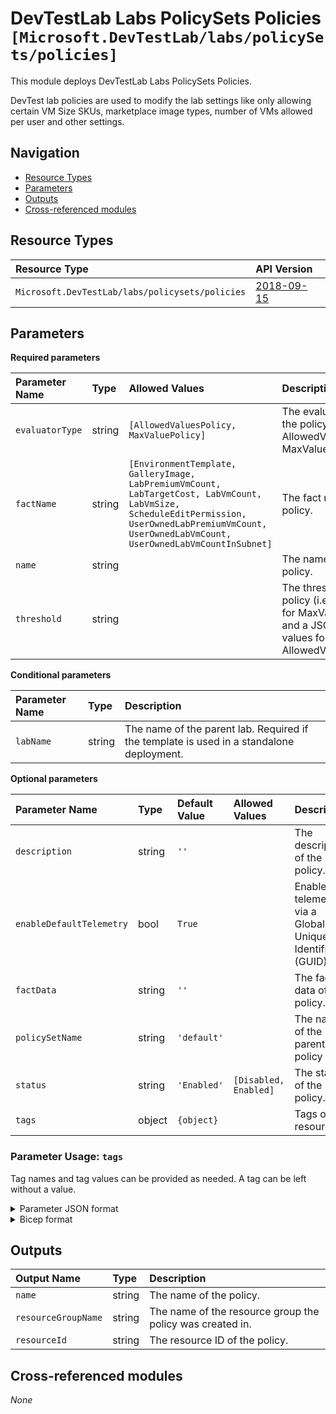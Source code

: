 # DevTestLab Labs PolicySets Policies `[Microsoft.DevTestLab/labs/policySets/policies]`

This module deploys DevTestLab Labs PolicySets Policies.

DevTest lab policies are used to modify the lab settings like only allowing certain VM Size SKUs, marketplace image types, number of VMs allowed per user and other settings.

## Navigation

- [Resource Types](#Resource-Types)
- [Parameters](#Parameters)
- [Outputs](#Outputs)
- [Cross-referenced modules](#Cross-referenced-modules)

## Resource Types

| Resource Type | API Version |
| :-- | :-- |
| `Microsoft.DevTestLab/labs/policysets/policies` | [2018-09-15](https://docs.microsoft.com/en-us/azure/templates/Microsoft.DevTestLab/2018-09-15/labs/policysets/policies) |

## Parameters

**Required parameters**

| Parameter Name | Type | Allowed Values | Description |
| :-- | :-- | :-- | :-- |
| `evaluatorType` | string | `[AllowedValuesPolicy, MaxValuePolicy]` | The evaluator type of the policy (i.e. AllowedValuesPolicy, MaxValuePolicy). |
| `factName` | string | `[EnvironmentTemplate, GalleryImage, LabPremiumVmCount, LabTargetCost, LabVmCount, LabVmSize, ScheduleEditPermission, UserOwnedLabPremiumVmCount, UserOwnedLabVmCount, UserOwnedLabVmCountInSubnet]` | The fact name of the policy. |
| `name` | string |  | The name of the policy. |
| `threshold` | string |  | The threshold of the policy (i.e. a number for MaxValuePolicy, and a JSON array of values for AllowedValuesPolicy). |

**Conditional parameters**

| Parameter Name | Type | Description |
| :-- | :-- | :-- |
| `labName` | string | The name of the parent lab. Required if the template is used in a standalone deployment. |

**Optional parameters**

| Parameter Name | Type | Default Value | Allowed Values | Description |
| :-- | :-- | :-- | :-- | :-- |
| `description` | string | `''` |  | The description of the policy. |
| `enableDefaultTelemetry` | bool | `True` |  | Enable telemetry via a Globally Unique Identifier (GUID). |
| `factData` | string | `''` |  | The fact data of the policy. |
| `policySetName` | string | `'default'` |  | The name of the parent policy set. |
| `status` | string | `'Enabled'` | `[Disabled, Enabled]` | The status of the policy. |
| `tags` | object | `{object}` |  | Tags of the resource. |


### Parameter Usage: `tags`

Tag names and tag values can be provided as needed. A tag can be left without a value.

<details>

<summary>Parameter JSON format</summary>

```json
"tags": {
    "value": {
        "Environment": "Non-Prod",
        "Contact": "test.user@testcompany.com",
        "PurchaseOrder": "1234",
        "CostCenter": "7890",
        "ServiceName": "DeploymentValidation",
        "Role": "DeploymentValidation"
    }
}
```

</details>

<details>

<summary>Bicep format</summary>

```bicep
tags: {
    Environment: 'Non-Prod'
    Contact: 'test.user@testcompany.com'
    PurchaseOrder: '1234'
    CostCenter: '7890'
    ServiceName: 'DeploymentValidation'
    Role: 'DeploymentValidation'
}
```

</details>
<p>

## Outputs

| Output Name | Type | Description |
| :-- | :-- | :-- |
| `name` | string | The name of the policy. |
| `resourceGroupName` | string | The name of the resource group the policy was created in. |
| `resourceId` | string | The resource ID of the policy. |

## Cross-referenced modules

_None_
